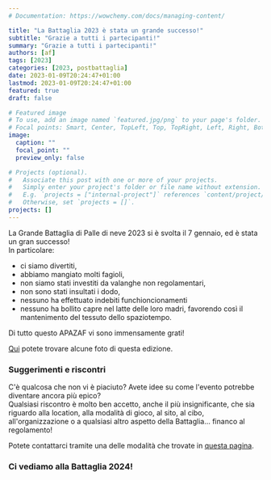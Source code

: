 ```yaml
---
# Documentation: https://wowchemy.com/docs/managing-content/

title: "La Battaglia 2023 è stata un grande successo!"
subtitle: "Grazie a tutti i partecipanti!"
summary: "Grazie a tutti i partecipanti!"
authors: [af]
tags: [2023]
categories: [2023, postbattaglia]
date: 2023-01-09T20:24:47+01:00
lastmod: 2023-01-09T20:24:47+01:00
featured: true
draft: false

# Featured image
# To use, add an image named `featured.jpg/png` to your page's folder.
# Focal points: Smart, Center, TopLeft, Top, TopRight, Left, Right, BottomLeft, Bottom, BottomRight.
image:
  caption: ""
  focal_point: ""
  preview_only: false

# Projects (optional).
#   Associate this post with one or more of your projects.
#   Simply enter your project's folder or file name without extension.
#   E.g. `projects = ["internal-project"]` references `content/project/deep-learning/index.md`.
#   Otherwise, set `projects = []`.
projects: []
---
```


La Grande Battaglia di Palle di neve 2023 si è svolta il 7 gennaio, ed è stata un gran successo!  
In particolare:
- ci siamo divertiti,
- abbiamo mangiato molti fagioli,
- non siamo stati investiti da valanghe non regolamentari,
- non sono stati insultati i dodo,
- nessuno ha effettuato indebiti funchioncionamenti
- nessuno ha bollito capre nel latte delle loro madri, favorendo così il mantenimento del tessuto dello spaziotempo.

Di tutto questo APAZAF vi sono immensamente grati!

[Qui](/it/galleries/2023) potete trovare alcune foto di questa edizione.

### Suggerimenti e riscontri
C'è qualcosa che non vi è piaciuto?
Avete idee su come l'evento potrebbe diventare ancora più epico?  
Qualsiasi riscontro è molto ben accetto, anche il più insignificante, che sia riguardo alla location, alla modalità di gioco, al sito, al cibo, all'organizzazione o a qualsiasi altro aspetto della Battaglia... financo al regolamento!

Potete contattarci tramite una delle modalità  che trovate in [questa pagina](/it/contact).

### Ci vediamo alla Battaglia 2024!